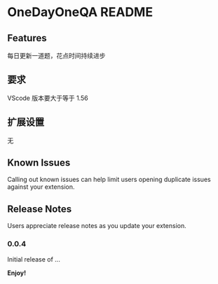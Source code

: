 # OneDayOneQA README

## Features

每日更新一道题，花点时间持续进步

## 要求

VScode 版本要大于等于 1.56

## 扩展设置

无

## Known Issues

Calling out known issues can help limit users opening duplicate issues against your extension.

## Release Notes

Users appreciate release notes as you update your extension.

### 0.0.4

Initial release of ...





**Enjoy!**

